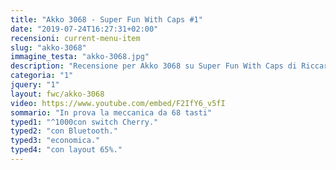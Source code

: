 ```yaml
---
title: "Akko 3068 - Super Fun With Caps #1"
date: "2019-07-24T16:27:31+02:00"
recensioni: current-menu-item
slug: "akko-3068"
immagine_testa: "akko-3068.jpg"
description: "Recensione per Akko 3068 su Super Fun With Caps di Riccardo Palombo. È una tastiera meccanica economica con Blueooth e layout 65%."
categoria: "1"
jquery: "1"
layout: fwc/akko-3068
video: https://www.youtube.com/embed/F2IfY6_v5fI
sommario: "In prova la meccanica da 68 tasti"
typed1: "^1000con switch Cherry."
typed2: "con Bluetooth."
typed3: "economica."
typed4: "con layout 65%."
---
```

